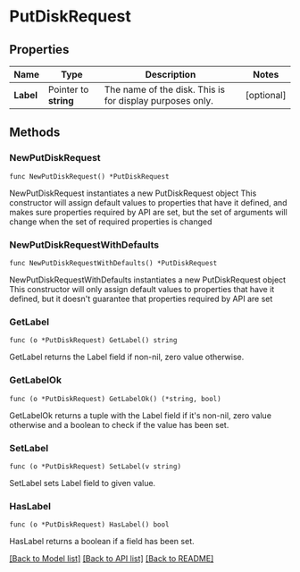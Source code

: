 # PutDiskRequest

## Properties

Name | Type | Description | Notes
------------ | ------------- | ------------- | -------------
**Label** | Pointer to **string** | The name of the disk. This is for display purposes only. | [optional] 

## Methods

### NewPutDiskRequest

`func NewPutDiskRequest() *PutDiskRequest`

NewPutDiskRequest instantiates a new PutDiskRequest object
This constructor will assign default values to properties that have it defined,
and makes sure properties required by API are set, but the set of arguments
will change when the set of required properties is changed

### NewPutDiskRequestWithDefaults

`func NewPutDiskRequestWithDefaults() *PutDiskRequest`

NewPutDiskRequestWithDefaults instantiates a new PutDiskRequest object
This constructor will only assign default values to properties that have it defined,
but it doesn't guarantee that properties required by API are set

### GetLabel

`func (o *PutDiskRequest) GetLabel() string`

GetLabel returns the Label field if non-nil, zero value otherwise.

### GetLabelOk

`func (o *PutDiskRequest) GetLabelOk() (*string, bool)`

GetLabelOk returns a tuple with the Label field if it's non-nil, zero value otherwise
and a boolean to check if the value has been set.

### SetLabel

`func (o *PutDiskRequest) SetLabel(v string)`

SetLabel sets Label field to given value.

### HasLabel

`func (o *PutDiskRequest) HasLabel() bool`

HasLabel returns a boolean if a field has been set.


[[Back to Model list]](../README.md#documentation-for-models) [[Back to API list]](../README.md#documentation-for-api-endpoints) [[Back to README]](../README.md)


